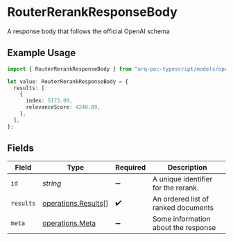 # RouterRerankResponseBody

A response body that follows the official OpenAI schema

## Example Usage

```typescript
import { RouterRerankResponseBody } from "orq-poc-typescript/models/operations";

let value: RouterRerankResponseBody = {
  results: [
    {
      index: 5173.09,
      relevanceScore: 4240.89,
    },
  ],
};
```

## Fields

| Field                                                      | Type                                                       | Required                                                   | Description                                                |
| ---------------------------------------------------------- | ---------------------------------------------------------- | ---------------------------------------------------------- | ---------------------------------------------------------- |
| `id`                                                       | *string*                                                   | :heavy_minus_sign:                                         | A unique identifier for the rerank.                        |
| `results`                                                  | [operations.Results](../../models/operations/results.md)[] | :heavy_check_mark:                                         | An ordered list of ranked documents                        |
| `meta`                                                     | [operations.Meta](../../models/operations/meta.md)         | :heavy_minus_sign:                                         | Some information about the response                        |